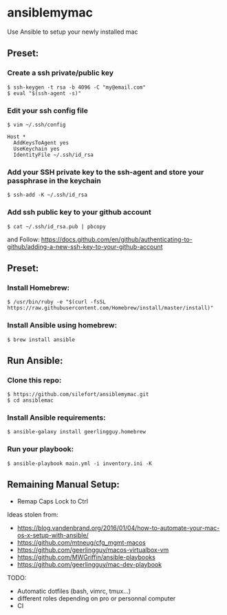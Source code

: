 # ansiblemymac

Use Ansible to setup your newly installed mac

## Preset:

### Create a ssh private/public key

	$ ssh-keygen -t rsa -b 4096 -C "my@email.com"
	$ eval "$(ssh-agent -s)"

### Edit your ssh config file

	$ vim ~/.ssh/config
	
	Host *
  	  AddKeysToAgent yes
  	  UseKeychain yes
  	  IdentityFile ~/.ssh/id_rsa
	  
### Add your SSH private key to the ssh-agent and store your passphrase in the keychain

	$ ssh-add -K ~/.ssh/id_rsa
	
### Add ssh public key to your github account

	$ cat ~/.ssh/id_rsa.pub | pbcopy
	
and Follow: https://docs.github.com/en/github/authenticating-to-github/adding-a-new-ssh-key-to-your-github-account
	
## Preset:

### Install Homebrew:

	$ /usr/bin/ruby -e "$(curl -fsSL https://raw.githubusercontent.com/Homebrew/install/master/install)"	

### Install Ansible using homebrew:

	$ brew install ansible


## Run Ansible:

### Clone this repo:

	$ https://github.com/silefort/ansiblemymac.git 
	$ cd ansiblemac

### Install Ansible requirements:

	$ ansible-galaxy install geerlingguy.homebrew

### Run your playbook:

	$ ansible-playbook main.yml -i inventory.ini -K 

## Remaining Manual Setup:

* Remap Caps Lock to Ctrl


Ideas stolen from:
* https://blog.vandenbrand.org/2016/01/04/how-to-automate-your-mac-os-x-setup-with-ansible/
* https://github.com/mtneug/cfg_mgmt-macos
* https://github.com/geerlingguy/macos-virtualbox-vm
* https://github.com/MWGriffin/ansible-playbooks
* https://github.com/geerlingguy/mac-dev-playbook

TODO:
* Automatic dotfiles (bash, vimrc, tmux...)
* different roles depending on pro or personnal computer
* CI
